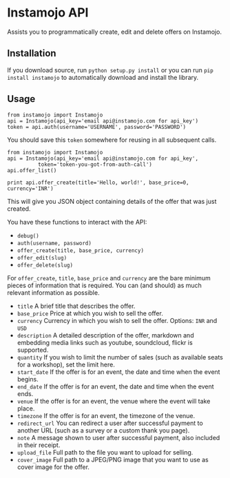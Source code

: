 # Instamojo API

Assists you to programmatically create, edit and delete offers on Instamojo.

## Installation

If you download source, run `python setup.py install` or you can run
`pip install instamojo` to automatically download and install the library.


## Usage

    from instamojo import Instamojo
    api = Instamojo(api_key='email api@instamojo.com for api_key')
    token = api.auth(username='USERNAME', password='PASSWORD')

You should save this `token` somewhere for reusing in all subsequent calls.

    from instamojo import Instamojo
    api = Instamojo(api_key='email api@instamojo.com for api_key',
              token='token-you-got-from-auth-call')
    api.offer_list()

    print api.offer_create(title='Hello, world!', base_price=0, currency='INR')

This will give you JSON object containing details of the offer that was just created.

You have these functions to interact with the API:
 * `debug()`
 * `auth(username, password)`
 * `offer_create(title, base_price, currency)`
 * `offer_edit(slug)`
 * `offer_delete(slug)`

For `offer_create`, `title`, `base_price` and `currency` are the bare minimum
pieces of information that is required. You can (and should) as much relevant information
as possible.

 * `title` A brief title that describes the offer.
 * `base_price` Price at which you wish to sell the offer.
 * `currency` Currency in which you wish to sell the offer. Options: `INR` and `USD`
 * `description` A detailed description of the offer, markdown and embedding media links such as youtube, soundcloud, flickr is supported.
 * `quantity` If you wish to limit the number of sales (such as available seats for a workshop), set the limit here.
 * `start_date` If the offer is for an event, the date and time when the event begins.
 * `end_date` If the offer is for an event, the date and time when the event ends.
 * `venue` If the offer is for an event, the venue where the event will take place.
 * `timezone` If the offer is for an event, the timezone of the venue.
 * `redirect_url` You can redirect a user after successful payment to another URL (such as a survey or a custom thank you page).
 * `note` A message shown to user after successful payment, also included in their receipt.
 * `upload_file` Full path to the file you want to upload for selling.
 * `cover_image` Full path to a JPEG/PNG image that you want to use as cover image for the offer.
